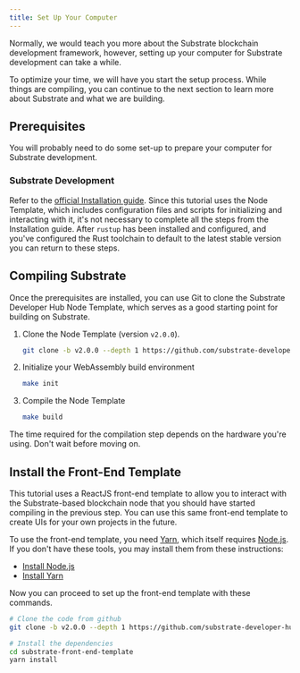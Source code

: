 ```yaml
---
title: Set Up Your Computer
---
```


Normally, we would teach you more about the Substrate blockchain development framework, however,
setting up your computer for Substrate development can take a while.

To optimize your time, we will have you start the setup process. While things are compiling, you can
continue to the next section to learn more about Substrate and what we are building.

## Prerequisites

You will probably need to do some set-up to prepare your computer for Substrate development.

### Substrate Development

Refer to the [official Installation guide](../../knowledgebase/getting-started/). Since this
tutorial uses the Node Template, which includes configuration files and scripts for initializing and
interacting with it, it's not necessary to complete all the steps from the Installation guide. After
`rustup` has been installed and configured, and you've configured the Rust toolchain to default to
the latest stable version you can return to these steps.

## Compiling Substrate

Once the prerequisites are installed, you can use Git to clone the Substrate Developer Hub Node
Template, which serves as a good starting point for building on Substrate.

1. Clone the Node Template (version `v2.0.0`).

    ```bash
    git clone -b v2.0.0 --depth 1 https://github.com/substrate-developer-hub/substrate-node-template
    ```

2. Initialize your WebAssembly build environment

    ```bash
    make init
    ```

3. Compile the Node Template

    ```bash
    make build
    ```

The time required for the compilation step depends on the hardware you're using. Don't wait before
moving on.

## Install the Front-End Template

This tutorial uses a ReactJS front-end template to allow you to interact with the Substrate-based
blockchain node that you should have started compiling in the previous step. You can use this same
front-end template to create UIs for your own projects in the future.

To use the front-end template, you need [Yarn](https://yarnpkg.com), which itself requires
[Node.js](https://nodejs.org/). If you don't have these tools, you may install them from these
instructions:

- [Install Node.js](https://nodejs.org/en/download/)
- [Install Yarn](https://yarnpkg.com/lang/en/docs/install/)

Now you can proceed to set up the front-end template with these commands.

```bash
# Clone the code from github
git clone -b v2.0.0 --depth 1 https://github.com/substrate-developer-hub/substrate-front-end-template

# Install the dependencies
cd substrate-front-end-template
yarn install
```

